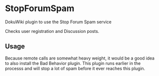 # StopForumSpam
DokuWiki plugin to use the Stop Forum Spam service

Checks user registration and Discussion posts.

## Usage

Because remote calls are somewhat heavy weight, it would be a good
idea to also install the Bad Behavior plugin.  This plugin runs
earlier in the processs and will stop a lot of spam before it ever
reaches this plugin.
